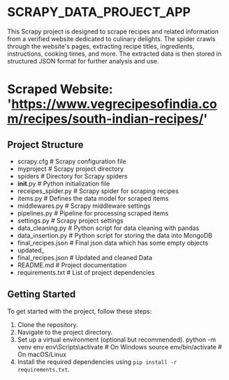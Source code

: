 # SCRAPY_DATA_PROJECT_APP

This Scrapy project is designed to scrape recipes and related information from a verified website dedicated to culinary delights. The spider crawls through the website's pages, extracting recipe titles, ingredients, instructions, cooking times, and more. The extracted data is then stored in structured JSON format for further analysis and use.

# Scraped Website: 'https://www.vegrecipesofindia.com/recipes/south-indian-recipes/'

## Project Structure

- scrapy.cfg            # Scrapy configuration file
- myproject             # Scrapy project directory
- spiders               # Directory for Scrapy spiders
- __init__.py           # Python initialization file
- receipes_spider.py    # Scrapy spider for scraping recipes
- items.py              # Defines the data model for scraped items
- middlewares.py        # Scrapy middleware settings
- pipelines.py          # Pipeline for processing scraped items
- settings.py           # Scrapy project settings
- data_cleaning.py      # Python script for data cleaning with pandas
- data_insertion.py     # Python script for storing the data into MongoDB
- final_recipes.json    # Final json data which has some empty objects
- updated_
- final_recipes.json      # Updated and cleaned Data
- README.md             # Project documentation
- requirements.txt      # List of project dependencies

## Getting Started

To get started with the project, follow these steps:

1. Clone the repository.
2. Navigate to the project directory.
3. Set up a virtual environment (optional but recommended).
   python -m venv env
   env\Scripts\activate  # On Windows
   source env/bin/activate  # On macOS/Linux
4. Install the required dependencies using `pip install -r requirements.txt`.